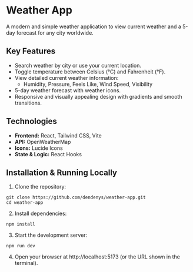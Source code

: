 # Weather App

A modern and simple weather application to view current weather and a 5-day forecast for any city worldwide.

## Key Features
- Search weather by city or use your current location.
- Toggle temperature between Celsius (°C) and Fahrenheit (°F).
- View detailed current weather information:
  - Humidity, Pressure, Feels Like, Wind Speed, Visibility
- 5-day weather forecast with weather icons.
- Responsive and visually appealing design with gradients and smooth transitions.

## Technologies
- **Frontend:** React, Tailwind CSS, Vite
- **API:** OpenWeatherMap
- **Icons:** Lucide Icons
- **State & Logic:** React Hooks

## Installation & Running Locally

1. Clone the repository:

```
git clone https://github.com/dendenys/weather-app.git
cd weather-app
```
2. Install dependencies:

```
npm install
```
3. Start the development server:

```
npm run dev
```
4. Open your browser at http://localhost:5173 (or the URL shown in the terminal).

